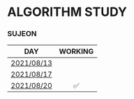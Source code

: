 # ALGORITHM STUDY
### SUJEON

| DAY | WORKING |
| :--: | :--: |
| [2021/08/13](https://github.com/k010103/algo-study/tree/sujeon/210813)| |
| [2021/08/17](https://github.com/k010103/algo-study/tree/sujeon/210817)| |
| [2021/08/20](https://github.com/k010103/algo-study/tree/sujeon/210820)| ✅ |

